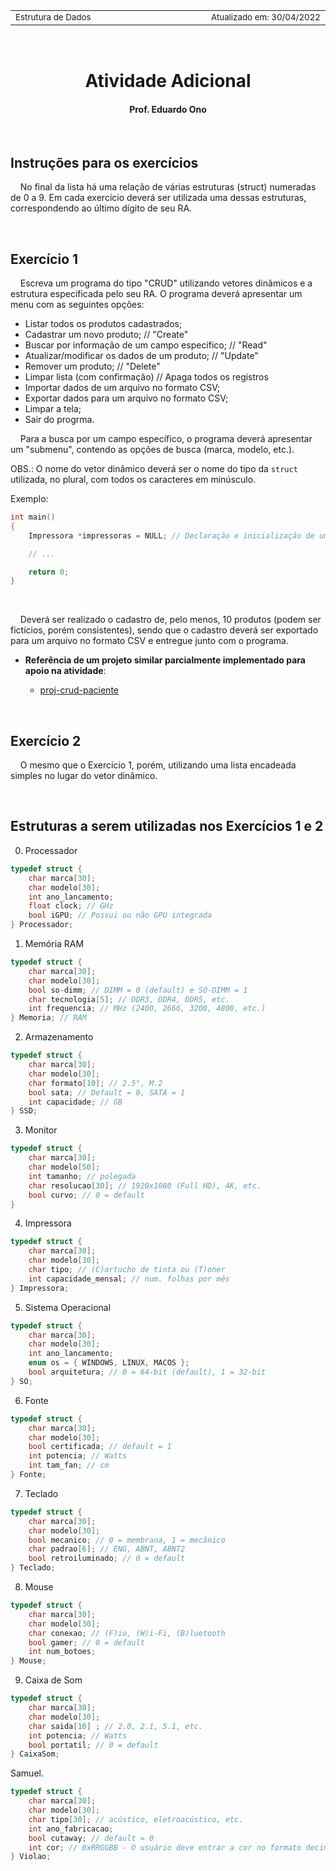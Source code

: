<table>
<tr>
<td align="left" width="8000">
  <small>Estrutura de Dados</small>
</td>
<td align="right">
  <small>Atualizado&nbsp;em:&nbsp;30/04/2022</small>
</td>
</tr>
</table>

<br>

<h1 align="center">
Atividade Adicional
</h1>
<h4 align="center">
Prof. Eduardo Ono
</h4>

<br>

## Instruções para os exercícios

&nbsp;&nbsp;&nbsp;&nbsp;No final da lista há uma relação de várias estruturas (struct) numeradas de 0 a 9. Em cada exercício deverá ser utilizada uma dessas estruturas, correspondendo ao último dígito de seu RA.

<br>

## Exercício 1

&nbsp;&nbsp;&nbsp;&nbsp;Escreva um programa do tipo "CRUD" utilizando vetores dinâmicos e a estrutura especificada pelo seu RA. O programa deverá apresentar um menu com as seguintes opções:

* Listar todos os produtos cadastrados;
* Cadastrar um novo produto; // "Create"
* Buscar por informação de um campo específico; // "Read"
* Atualizar/modificar os dados de um produto; // "Update"
* Remover um produto; // "Delete"
* Limpar lista (com confirmação) // Apaga todos os registros
* Importar dados de um arquivo no formato CSV;
* Exportar dados para um arquivo no formato CSV; 
* Limpar a tela;
* Sair do progrma.

&nbsp;&nbsp;&nbsp;&nbsp;Para a busca por um campo específico, o programa deverá apresentar um "submenu", contendo as opções de busca (marca, modelo, etc.).

  OBS.: O nome do vetor dinâmico deverá ser o nome do tipo da `struct` utilizada, no plural, com todos os caracteres em minúsculo.

  Exemplo:

```c
int main()
{
    Impressora *impressoras = NULL; // Declaração e inicialização de um vetor dinâmico

    // ...

    return 0;
}
```
<br>

&nbsp;&nbsp;&nbsp;&nbsp;Deverá ser realizado o cadastro de, pelo menos, 10 produtos (podem ser fictícios, porém consistentes), sendo que o cadastro deverá ser exportado para um arquivo no formato CSV e entregue junto com o programa.

* __Referência de um projeto similar parcialmente implementado para apoio na atividade__:

  * [proj-crud-paciente](../projetos-em-c/vetores-dinamicos/proj-crud-paciente/)

<br>

## Exercício 2

&nbsp;&nbsp;&nbsp;&nbsp;O mesmo que o Exercício 1, porém, utilizando uma lista encadeada simples no lugar do vetor dinâmico.

<br>

## Estruturas a serem utilizadas nos Exercícios 1 e 2

0. Processador

```c
typedef struct {
    char marca[30];
    char modelo[30];
    int ano_lancamento;
    float clock; // GHz
    bool iGPU; // Possui ou não GPU integrada
} Processador;
```

1. Memória RAM

```c
typedef struct {
    char marca[30];
    char modelo[30];
    bool so-dimm; // DIMM = 0 (default) e SO-DIMM = 1
    char tecnologia[5]; // DDR3, DDR4, DDR5, etc.
    int frequencia; // MHz (2400, 2666, 3200, 4800, etc.)
} Memoria; // RAM
```

2. Armazenamento

```c
typedef struct {
    char marca[30];
    char modelo[30];
    char formato[10]; // 2.5", M.2
    bool sata; // Default = 0, SATA = 1
    int capacidade; // GB
} SSD;
```

3. Monitor

```c
typedef struct {
    char marca[30];
    char modelo[50];
    int tamanho; // polegada
    char resolucao[30]; // 1920x1080 (Full HD), 4K, etc.
    bool curvo; // 0 = default
}
```

4. Impressora

```c
typedef struct {
    char marca[30];
    char modelo[30];
    char tipo; // (C)artucho de tinta ou (T)oner
    int capacidade_mensal; // num. folhas por mês
} Impressora;
```

5. Sistema Operacional

```c
typedef struct {
    char marca[30];
    char modelo[30];
    int ano_lancamento;
    enum os = { WINDOWS, LINUX, MACOS };
    bool arquitetura; // 0 = 64-bit (default), 1 = 32-bit
} SO;
```

6. Fonte

```c
typedef struct {
    char marca[30];
    char modelo[30];
    bool certificada; // default = 1
    int potencia; // Watts
    int tam_fan; // cm 
} Fonte;
```

7. Teclado

```c
typedef struct {
    char marca[30];
    char modelo[30];
    bool mecanico; // 0 = membrana, 1 = mecânico
    char padrao[6]; // ENG, ABNT, ABNT2
    bool retroiluminado; // 0 = default
} Teclado;
```

8. Mouse

```c
typedef struct {
    char marca[30];
    char modelo[30];
    char conexao; // (F)io, (W)i-Fi, (B)luetooth
    bool gamer; // 0 = default
    int num_botoes;
} Mouse;
```


9. Caixa de Som

```c
typedef struct {
    char marca[30];
    char modelo[30];
    char saida[10] ; // 2.0, 2.1, 5.1, etc.
    int potencia; // Watts
    bool portatil; // 0 = default
} CaixaSom;
```

Samuel.

```c
typedef struct {
    char marca[30];
    char modelo[30];
    char tipo[30]; // acústico, eletroacústico, etc.
    int ano_fabricacao;
    bool cutaway; // default = 0
    int cor; // 0xRRGGBB - O usuário deve entrar a cor no formato decimal RGB (8-bit). Exemplo: 255, 255, 0 (amarelo)
} Violao;
```

<br>
